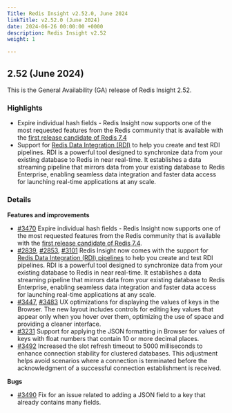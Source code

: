 ```yaml
---
Title: Redis Insight v2.52.0, June 2024
linkTitle: v2.52.0 (June 2024)
date: 2024-06-26 00:00:00 +0000
description: Redis Insight v2.52
weight: 1

---
```

## 2.52 (June 2024)
This is the General Availability (GA) release of Redis Insight 2.52.

### Highlights
- Expire individual hash fields - Redis Insight now supports one of the most requested features from the Redis community that is available with the [first release candidate of Redis 7.4](https://github.com/redis-stack/redis-stack/releases/tag/v7.4.0-rc1)
- Support for [Redis Data Integration (RDI)](https://redis.io/data-integration/?utm_source=redisinsight&utm_medium=repository&utm_campaign=release_notes) to help you create and test RDI pipelines. RDI is a powerful tool designed to synchronize data from your existing database to Redis in near real-time. It establishes a data streaming pipeline that mirrors data from your existing database to Redis Enterprise, enabling seamless data integration and faster data access for launching real-time applications at any scale.

### Details

**Features and improvements**
- [#3470](https://github.com/RedisInsight/RedisInsight/pull/3470) Expire individual hash fields - Redis Insight now supports one of the most requested features from the Redis community that is available with the [first release candidate of Redis 7.4](https://github.com/redis-stack/redis-stack/releases/tag/v7.4.0-rc1).
- [#2839](https://github.com/RedisInsight/RedisInsight/pull/2839), [#2853](https://github.com/RedisInsight/RedisInsight/pull/2853), [#3101](https://github.com/RedisInsight/RedisInsight/pull/3101) Redis Insight now comes with the support for [Redis Data Integration (RDI) pipelines](https://redis.io/data-integration/?utm_source=redisinsight&utm_medium=repository&utm_campaign=release_notes) to help you create and test RDI pipelines. RDI is a powerful tool designed to synchronize data from your existing database to Redis in near real-time. It establishes a data streaming pipeline that mirrors data from your existing database to Redis Enterprise, enabling seamless data integration and faster data access for launching real-time applications at any scale.
- [#3447](https://github.com/RedisInsight/RedisInsight/pull/3447), [#3483](https://github.com/RedisInsight/RedisInsight/pull/3483) UX optimizations for displaying the values of keys in the Browser. The new layout includes controls for editing key values that appear only when you hover over them, optimizing the use of space and providing a cleaner interface.
- [#3231](https://github.com/RedisInsight/RedisInsight/pull/3231) Support for applying the JSON formatting in Browser for values of keys with float numbers that contain 10 or more decimal places.
- [#3492](https://github.com/RedisInsight/RedisInsight/pull/3492) Increased the slot refresh timeout to 5000 milliseconds to enhance connection stability for clustered databases. This adjustment helps avoid scenarios where a connection is terminated before the acknowledgment of a successful connection establishment is received.

**Bugs**
- [#3490](https://github.com/RedisInsight/RedisInsight/pull/3490) Fix for an issue related to adding a JSON field to a key that already contains many fields.
